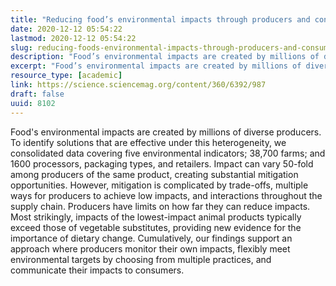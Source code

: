 ```yaml
---
title: "Reducing food’s environmental impacts through producers and consumers"
date: 2020-12-12 05:54:22
lastmod: 2020-12-12 05:54:22
slug: reducing-foods-environmental-impacts-through-producers-and-consumers
description: "Food’s environmental impacts are created by millions of diverse producers. To identify solutions that are effective under this heterogeneity, we consolidated data covering five environmental indicators; 38,700 farms; and 1600 processors, packaging types, and retailers. Impact can vary 50-fold among producers of the same product, creating substantial mitigation opportunities. However, mitigation is complicated by trade-offs, multiple ways for producers to achieve low impacts, and interactions throughout the supply chain. Producers have limits on how far they can reduce impacts."
excerpt: "Food’s environmental impacts are created by millions of diverse producers. To identify solutions that are effective under this heterogeneity, we consolidated data covering five environmental indicators; 38,700 farms; and 1600 processors, packaging types, and retailers. Impact can vary 50-fold among producers of the same product, creating substantial mitigation opportunities. However, mitigation is complicated by trade-offs, multiple ways for producers to achieve low impacts, and interactions throughout the supply chain. Producers have limits on how far they can reduce impacts."
resource_type: [academic]
link: https://science.sciencemag.org/content/360/6392/987
draft: false
uuid: 8102
---
```

Food's environmental impacts are created by millions of diverse
producers. To identify solutions that are effective under this
heterogeneity, we consolidated data covering five environmental
indicators; 38,700 farms; and 1600 processors, packaging types, and
retailers. Impact can vary 50-fold among producers of the same product,
creating substantial mitigation opportunities. However, mitigation is
complicated by trade-offs, multiple ways for producers to achieve low
impacts, and interactions throughout the supply chain. Producers have
limits on how far they can reduce impacts. Most strikingly, impacts of
the lowest-impact animal products typically exceed those of vegetable
substitutes, providing new evidence for the importance of dietary
change. Cumulatively, our findings support an approach where producers
monitor their own impacts, flexibly meet environmental targets by
choosing from multiple practices, and communicate their impacts
to consumers.
